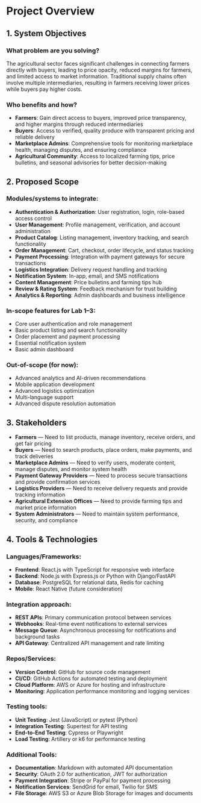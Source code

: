 # Project Overview

## 1. System Objectives

### What problem are you solving?
The agricultural sector faces significant challenges in connecting farmers directly with buyers, leading to price opacity, reduced margins for farmers, and limited access to market information. Traditional supply chains often involve multiple intermediaries, resulting in farmers receiving lower prices while buyers pay higher costs.

### Who benefits and how?
- **Farmers**: Gain direct access to buyers, improved price transparency, and higher margins through reduced intermediaries
- **Buyers**: Access to verified, quality produce with transparent pricing and reliable delivery
- **Marketplace Admins**: Comprehensive tools for monitoring marketplace health, managing disputes, and ensuring compliance
- **Agricultural Community**: Access to localized farming tips, price bulletins, and seasonal advisories for better decision-making

## 2. Proposed Scope

### Modules/systems to integrate:
- **Authentication & Authorization**: User registration, login, role-based access control
- **User Management**: Profile management, verification, and account administration
- **Product Catalog**: Listing management, inventory tracking, and search functionality
- **Order Management**: Cart, checkout, order lifecycle, and status tracking
- **Payment Processing**: Integration with payment gateways for secure transactions
- **Logistics Integration**: Delivery request handling and tracking
- **Notification System**: In-app, email, and SMS notifications
- **Content Management**: Price bulletins and farming tips hub
- **Review & Rating System**: Feedback mechanism for trust building
- **Analytics & Reporting**: Admin dashboards and business intelligence

### In-scope features for Lab 1–3:
- Core user authentication and role management
- Basic product listing and search functionality
- Order placement and payment processing
- Essential notification system
- Basic admin dashboard

### Out-of-scope (for now):
- Advanced analytics and AI-driven recommendations
- Mobile application development
- Advanced logistics optimization
- Multi-language support
- Advanced dispute resolution automation

## 3. Stakeholders

- **Farmers** — Need to list products, manage inventory, receive orders, and get fair pricing
- **Buyers** — Need to search products, place orders, make payments, and track deliveries
- **Marketplace Admins** — Need to verify users, moderate content, manage disputes, and monitor system health
- **Payment Gateway Providers** — Need to process secure transactions and provide confirmation services
- **Logistics Providers** — Need to receive delivery requests and provide tracking information
- **Agricultural Extension Offices** — Need to provide farming tips and market price information
- **System Administrators** — Need to maintain system performance, security, and compliance

## 4. Tools & Technologies

### Languages/Frameworks:
- **Frontend**: React.js with TypeScript for responsive web interface
- **Backend**: Node.js with Express.js or Python with Django/FastAPI
- **Database**: PostgreSQL for relational data, Redis for caching
- **Mobile**: React Native (future consideration)

### Integration approach:
- **REST APIs**: Primary communication protocol between services
- **Webhooks**: Real-time event notifications to external services
- **Message Queue**: Asynchronous processing for notifications and background tasks
- **API Gateway**: Centralized API management and rate limiting

### Repos/Services:
- **Version Control**: GitHub for source code management
- **CI/CD**: GitHub Actions for automated testing and deployment
- **Cloud Platform**: AWS or Azure for hosting and infrastructure
- **Monitoring**: Application performance monitoring and logging services

### Testing tools:
- **Unit Testing**: Jest (JavaScript) or pytest (Python)
- **Integration Testing**: Supertest for API testing
- **End-to-End Testing**: Cypress or Playwright
- **Load Testing**: Artillery or k6 for performance testing

### Additional Tools:
- **Documentation**: Markdown with automated API documentation
- **Security**: OAuth 2.0 for authentication, JWT for authorization
- **Payment Integration**: Stripe or PayPal for payment processing
- **Notification Services**: SendGrid for email, Twilio for SMS
- **File Storage**: AWS S3 or Azure Blob Storage for images and documents
